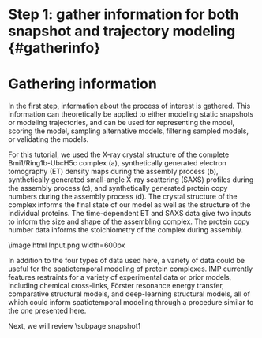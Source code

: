 Step 1: gather information for both snapshot and trajectory modeling {#gatherinfo}
====================================

# Gathering information

In the first step, information about the process of interest is gathered. This information can theoretically be applied to either modeling static snapshots or modeling trajectories, and can be used for representing the model, scoring the model, sampling alternative models, filtering sampled models, or validating the models.

For this tutorial, we used the X-ray crystal structure of the complete Bmi1/Ring1b-UbcH5c complex (a), synthetically generated electron tomography (ET) density maps during the assembly process (b), synthetically generated small-angle X-ray scattering (SAXS) profiles during the assembly process (c), and synthetically generated protein copy numbers during the assembly process (d). The crystal structure of the complex informs the final state of our model as well as the structure of the individual proteins. The time-dependent ET and SAXS data give two inputs to inform the size and shape of the assembling complex. The protein copy number data informs the stoichiometry of the complex during assembly.

\image html Input.png width=600px

In addition to the four types of data used here, a variety of data could be useful for the spatiotemporal modeling of protein complexes. IMP currently features  restraints for a variety of experimental data or prior models, including chemical cross-links, Förster resonance energy transfer, comparative structural models, and deep-learning structural models, all of which could inform spatiotemporal modeling through a procedure similar to the one presented here.

Next, we will review \subpage snapshot1